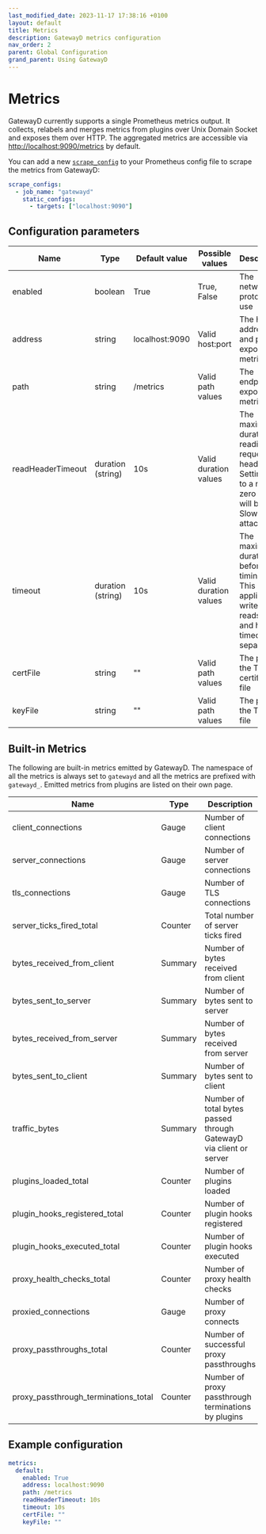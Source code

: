 ```yaml
---
last_modified_date: 2023-11-17 17:38:16 +0100
layout: default
title: Metrics
description: GatewayD metrics configuration
nav_order: 2
parent: Global Configuration
grand_parent: Using GatewayD
---
```


# Metrics

GatewayD currently supports a single Prometheus metrics output. It collects, relabels and merges metrics from plugins over Unix Domain Socket and exposes them over HTTP. The aggregated metrics are accessible via [http://localhost:9090/metrics](http://localhost:9090/metrics) by default.

You can add a new [`scrape_config`](https://prometheus.io/docs/prometheus/latest/configuration/configuration/#scrape_config) to your Prometheus config file to scrape the metrics from GatewayD:

```yaml
scrape_configs:
  - job_name: "gatewayd"
    static_configs:
      - targets: ["localhost:9090"]
```

## Configuration parameters

| Name              | Type              | Default value  | Possible values       | Description                                                                                                          |
| ----------------- | ----------------- | -------------- | --------------------- | -------------------------------------------------------------------------------------------------------------------- |
| enabled           | boolean           | True           | True, False           | The network protocol to use                                                                                          |
| address           | string            | localhost:9090 | Valid host:port       | The HTTP address and port to expose metrics on                                                                       |
| path              | string            | /metrics       | Valid path values     | The endpoint to expose metrics on                                                                                    |
| readHeaderTimeout | duration (string) | 10s            | Valid duration values | The maximum duration for reading the request headers. Setting this to a non-zero value will block Slowloris attacks. |
| timeout           | duration (string) | 10s            | Valid duration values | The maximum duration before timing out. This applies to writes, reads, idle and handler timeouts separately.         |
| certFile          | string            | ""             | Valid path values     | The path to the TLS certificate file                                                                                 |
| keyFile           | string            | ""             | Valid path values     | The path to the TLS key file                                                                                         |

## Built-in Metrics

The following are built-in metrics emitted by GatewayD. The namespace of all the metrics is always set to `gatewayd` and all the metrics are prefixed with `gatewayd_`. Emitted metrics from plugins are listed on their own page.

| Name                                 | Type    | Description                                                        |
| ------------------------------------ | ------- | ------------------------------------------------------------------ |
| client_connections                   | Gauge   | Number of client connections                                       |
| server_connections                   | Gauge   | Number of server connections                                       |
| tls_connections                      | Gauge   | Number of TLS connections                                          |
| server_ticks_fired_total             | Counter | Total number of server ticks fired                                 |
| bytes_received_from_client           | Summary | Number of bytes received from client                               |
| bytes_sent_to_server                 | Summary | Number of bytes sent to server                                     |
| bytes_received_from_server           | Summary | Number of bytes received from server                               |
| bytes_sent_to_client                 | Summary | Number of bytes sent to client                                     |
| traffic_bytes                        | Summary | Number of total bytes passed through GatewayD via client or server |
| plugins_loaded_total                 | Counter | Number of plugins loaded                                           |
| plugin_hooks_registered_total        | Counter | Number of plugin hooks registered                                  |
| plugin_hooks_executed_total          | Counter | Number of plugin hooks executed                                    |
| proxy_health_checks_total            | Counter | Number of proxy health checks                                      |
| proxied_connections                  | Gauge   | Number of proxy connects                                           |
| proxy_passthroughs_total             | Counter | Number of successful proxy passthroughs                            |
| proxy_passthrough_terminations_total | Counter | Number of proxy passthrough terminations by plugins                |

## Example configuration

```yaml
metrics:
  default:
    enabled: True
    address: localhost:9090
    path: /metrics
    readHeaderTimeout: 10s
    timeout: 10s
    certFile: ""
    keyFile: ""
```
